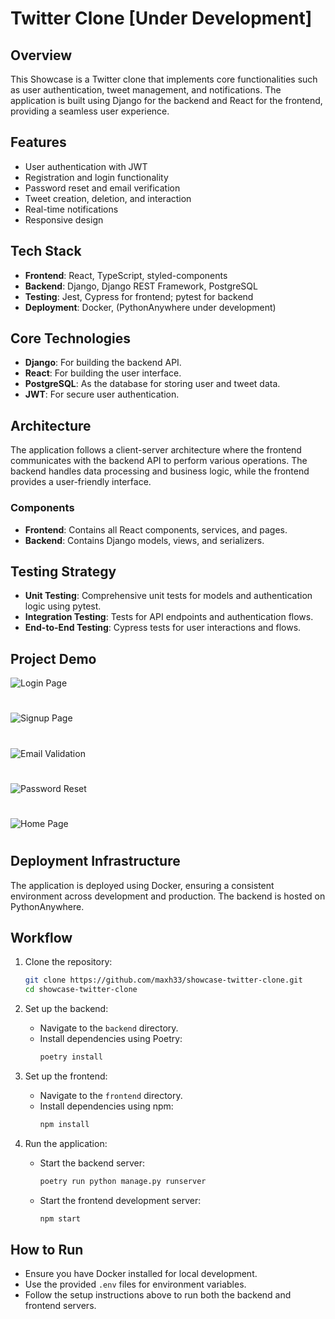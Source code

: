 # Twitter Clone **[Under Development]**

## Overview
This Showcase is a Twitter clone that implements core functionalities such as user authentication, tweet management, and notifications. The application is built using Django for the backend and React for the frontend, providing a seamless user experience.

## Features
- User authentication with JWT
- Registration and login functionality
- Password reset and email verification
- Tweet creation, deletion, and interaction
- Real-time notifications
- Responsive design

## Tech Stack
- **Frontend**: React, TypeScript, styled-components
- **Backend**: Django, Django REST Framework, PostgreSQL
- **Testing**: Jest, Cypress for frontend; pytest for backend
- **Deployment**: Docker, (PythonAnywhere under development)

## Core Technologies
- **Django**: For building the backend API.
- **React**: For building the user interface.
- **PostgreSQL**: As the database for storing user and tweet data.
- **JWT**: For secure user authentication.

## Architecture
The application follows a client-server architecture where the frontend communicates with the backend API to perform various operations. The backend handles data processing and business logic, while the frontend provides a user-friendly interface.

### Components
- **Frontend**: Contains all React components, services, and pages.
- **Backend**: Contains Django models, views, and serializers.

## Testing Strategy
- **Unit Testing**: Comprehensive unit tests for models and authentication logic using pytest.
- **Integration Testing**: Tests for API endpoints and authentication flows.
- **End-to-End Testing**: Cypress tests for user interactions and flows.

## Project Demo
![Login Page](frontend/public/login.png)
#
![Signup Page](frontend/public/signup.png)
#
![Email Validation](frontend/public/emailValidation.png)
#
![Password Reset](frontend/public/resetPW.png)
#
![Home Page](frontend/public/dummyHome.png)
#

## Deployment Infrastructure
The application is deployed using Docker, ensuring a consistent environment across development and production. The backend is hosted on PythonAnywhere.

## Workflow
1. Clone the repository:
   ```bash
   git clone https://github.com/maxh33/showcase-twitter-clone.git
   cd showcase-twitter-clone
   ```

2. Set up the backend:
   - Navigate to the `backend` directory.
   - Install dependencies using Poetry:
     ```bash
     poetry install
     ```

3. Set up the frontend:
   - Navigate to the `frontend` directory.
   - Install dependencies using npm:
     ```bash
     npm install
     ```

4. Run the application:
   - Start the backend server:
     ```bash
     poetry run python manage.py runserver
     ```
   - Start the frontend development server:
     ```bash
     npm start
     ```

## How to Run
- Ensure you have Docker installed for local development.
- Use the provided `.env` files for environment variables.
- Follow the setup instructions above to run both the backend and frontend servers.

